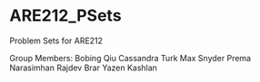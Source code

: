 # ARE212_PSets

Problem Sets for ARE212

Group Members:
Bobing Qiu
Cassandra Turk
Max Snyder
Prema Narasimhan
Rajdev Brar
Yazen Kashlan
